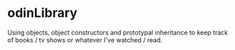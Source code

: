 # odinLibrary
Using objects, object constructors and prototypal inheritance to keep track of books / tv shows or whatever I've watched / read.

